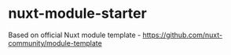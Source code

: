 # nuxt-module-starter

Based on official Nuxt module template - https://github.com/nuxt-community/module-template
